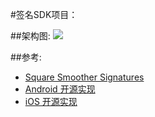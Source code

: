 #签名SDK项目：

##架构图:
![](https://github.com/qiandaibao/signature/raw/master/doc/%E7%AD%BE%E5%90%8DSDK.png)

##参考:
* [Square Smoother Signatures]( http://corner.squareup.com/2012/07/smoother-signatures.html )
* [Android 开源实现](https://github.com/gcacace/android-signaturepad)
* [iOS 开源实现]( https://www.altamiracorp.com/blog/employee-posts/capture-a-signature-on-ios )

